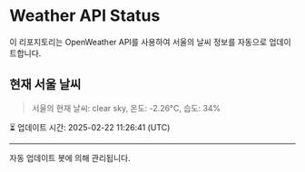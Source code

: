 
# Weather API Status

이 리포지토리는 OpenWeather API를 사용하여 서울의 날씨 정보를 자동으로 업데이트합니다.

## 현재 서울 날씨
> 서울의 현재 날씨: clear sky, 온도: -2.26°C, 습도: 34%

⏳ 업데이트 시간: 2025-02-22 11:26:41 (UTC)

---
자동 업데이트 봇에 의해 관리됩니다.

